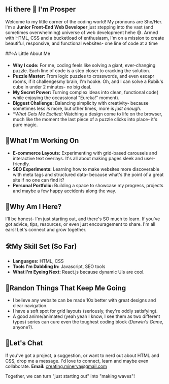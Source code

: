 ## Hi there 👋 I'm Prosper
Welcome to my little corner of the coding world! My pronouns are She/Her.
I'm a **Junior Front-End Web Developer** just stepping into the vast (and sometimes overwhelming) universe of web development hehe 😅.
Armed with HTML, CSS and a bucketload of enthusiasm, I'm on a mission to create beautiful, responsive, and functional websites- one line of code at a time

##⭐A Little About Me
- **Why I code:** For me, coding feels like solving a giant, ever-changing puzzle. Each line of code is a step closer to cracking the solution.
- **Puzzle Master:** From logic puzzles to crosswords, and even escapr rooms, if it challengesmy brain, I'm hooke. Oh, and I can solve a Rubik's cube in under 2 minutes- no big deal.
- **My Secret Power:** Turning complex ideas into clean, functional code( while enjoying the occassional "Eureka!" moment).
- **Biggest Challenge:** Balancing simplicity with creativity- because sometimes less *is* more, but other times, more is *just enough*.
- **What Gets Me Excited:* Watching a design come to life on the browser, much like the moment the last piece of a puzzle clicks into place- it's pure magic.

## 🚀What I'm Working On
- **E-commerce Layouts:** Experimenting with grid-based carousels and interactive text overlays. It's all about making pages sleek and user-friendly.
- **SEO Experiments:** Learning how to make websites more discoverable with meta tags and structured data- because what's the point of a great site if no one can find it?
- **Personal Portfolio:** Building a space to showcase my progress, projects and maybe a few happy accidents along the way.

## 🤔Why Am I Here?
I'll be honest- I'm just starting out, and there's SO much to learn. If you've got advice, tips, resources, or even just encouragement to share. I'm all ears! Let's connect and grow together.

## 🛠My Skill Set (So Far)
- **Languages:** HTML, CSS
- **Tools I'm Dabbling In:** Javascript, SEO tools
- **What I'm Eyeing Next:** React.js because dynamic UIs are cool.

## 🌌Randon Things That Keep Me Going
- I believe any website can be made 10x better with great designs and clear navigation.
- I have a soft spot for grid layouts (seriously, they're oddly satisfying).
- A good anime/animated (yeah yeah I know, I see them as two different types) series can cure even the toughest coding block (*Darwin's Game*, anyone?).

## 💬Let's Chat
If you've got a project, a suggestion, or want to nerd out about HTML and CSS, drop me a message. I'd love to connect, learn and maybe even collaborate.
**Email:** creating.minerva@gmail.com

Together, we can turn "just starting out" into "making waves"!



<!--
**effydee/effydee** is a ✨ _special_ ✨ repository because its `README.md` (this file) appears on your GitHub profile.

Here are some ideas to get you started:

- 🔭 I’m currently working on ...
- 🌱 I’m currently learning ...
- 👯 I’m looking to collaborate on ...
- 🤔 I’m looking for help with ...
- 💬 Ask me about ...
- 📫 How to reach me: ...
- 😄 Pronouns: ...
- ⚡ Fun fact: ...
-->
